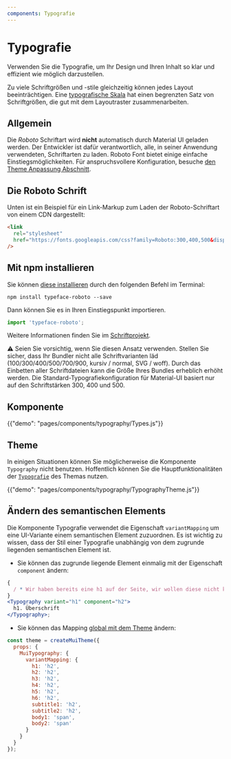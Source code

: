 ```yaml
---
components: Typografie
---
```


# Typografie

<p class="description">Verwenden Sie die Typografie, um Ihr Design und Ihren Inhalt so klar und effizient wie möglich darzustellen.</p>

Zu viele Schriftgrößen und -stile gleichzeitig können jedes Layout beeinträchtigen. Eine [typografische Skala](https://material.io/design/typography/#type-scale) hat einen begrenzten Satz von Schriftgrößen, die gut mit dem Layoutraster zusammenarbeiten.

## Allgemein

Die _Roboto_ Schriftart wird **nicht** automatisch durch Material UI geladen werden. Der Entwickler ist dafür verantwortlich, alle, in seiner Anwendung verwendeten, Schriftarten zu laden. Roboto Font bietet einige einfache Einstiegsmöglichkeiten. Für anspruchsvollere Konfiguration, besuche [den Theme Anpassung Abschnitt](/customization/typography/).

## Die Roboto Schrift

Unten ist ein Beispiel für ein Link-Markup zum Laden der Roboto-Schriftart von einem CDN dargestellt:

```html
<link
  rel="stylesheet"
  href="https://fonts.googleapis.com/css?family=Roboto:300,400,500&display=swap"
/>
```

## Mit npm installieren

Sie können [diese installieren](https://www.npmjs.com/package/typeface-roboto) durch den folgenden Befehl im Terminal:

`npm install typeface-roboto --save`

Dann können Sie es in Ihren Einstiegspunkt importieren.

```js
import 'typeface-roboto';
```

Weitere Informationen finden Sie im [Schriftprojekt](https://github.com/KyleAMathews/typefaces/tree/master/packages/roboto).

⚠️ Seien Sie vorsichtig, wenn Sie diesen Ansatz verwenden. Stellen Sie sicher, dass Ihr Bundler nicht alle Schriftvarianten läd (100/300/400/500/700/900, kursiv / normal, SVG / woff). Durch das Einbetten aller Schriftdateien kann die Größe Ihres Bundles erheblich erhöht werden. Die Standard-Typografiekonfiguration für Material-UI basiert nur auf den Schriftstärken 300, 400 und 500.

## Komponente

{{"demo": "pages/components/typography/Types.js"}}

## Theme

In einigen Situationen können Sie möglicherweise die Komponente `Typography` nicht benutzen. Hoffentlich können Sie die Hauptfunktionalitäten der [`Typografie`](/customization/default-theme/?expend-path=$.typography) des Themas nutzen.

{{"demo": "pages/components/typography/TypographyTheme.js"}}

## Ändern des semantischen Elements

Die Komponente Typografie verwendet die Eigenschaft `variantMapping` um eine UI-Variante einem semantischen Element zuzuordnen. Es ist wichtig zu wissen, dass der Stil einer Typografie unabhängig von dem zugrunde liegenden semantischen Element ist.

- Sie können das zugrunde liegende Element einmalig mit der Eigenschaft `component` ändern:

```jsx
{
  / * Wir haben bereits eine h1 auf der Seite, wir wollen diese nicht kopieren. * /;
}
<Typography variant="h1" component="h2">
  h1. Überschrift
</Typography>;
```

- Sie können das Mapping [global mit dem Theme](/customization/globals/#default-props) ändern:

```js
const theme = createMuiTheme({
  props: {
    MuiTypography: {
      variantMapping: {
        h1: 'h2',
        h2: 'h2',
        h3: 'h2',
        h4: 'h2',
        h5: 'h2',
        h6: 'h2',
        subtitle1: 'h2',
        subtitle2: 'h2',
        body1: 'span',
        body2: 'span'
      }
    }
  }
});
```
